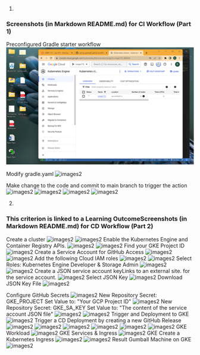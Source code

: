 1. 
### Screenshots (in Markdown README.md) for CI Workflow (Part 1)
Preconfigured Gradle starter workflow
![images1](./images/part1/Screenshot%20(65).png)

Modify gradle.yaml
![images2](./images/part1/2.png)

Make change to the code and commit to main branch to trigger the action
![images2](./images/part1/3.png)
![images2](./images/part1/4.png)
![images2](./images/part1/5.png)
![images2](./images/part1/6.png)

2.
### This criterion is linked to a Learning OutcomeScreenshots (in Markdown README.md) for CD Workflow (Part 2)
Create a cluster
![images2](./images/part2/1.png)
![images2](./images/part2/2.png)
Enable the Kubernetes Engine and Container Registry APIs.
![images2](./images/part2/3.png)
![images2](./images/part2/3-1.png)
Find your GKE Project ID
![images2](./images/part2/4-1.png)
Create a Service Account for GitHub Access
![images2](./images/part2/5.png)
![images2](./images/part2/6-1.png)
Add the following Cloud IAM roles
![images2](./images/part2/7.png)
![images2](./images/part2/7-1.png)
Select Roles: Kubernetes Engine Developer & Storage Admin
![images2](./images/part2/8-1.png)
![images2](./images/part2/8-2.png)
Create a JSON service account keyLinks to an external site. for the service account.
![images2](./images/part2/8.png)
Select JSON Key
![images2](./images/part2/9.png)
Download JSON Key File
![images2](./images/part2/10.png)

Configure GitHub Secrets
![images2](./images/part2/11.png)
New Repository Secret: GKE_PROJECT
Set Value to: "Your GCP Project ID"
![images2](./images/part2/12.png)
New Repository Secret: GKE_SA_KEY
Set Value to: "The content of the service account JSON file"
![images2](./images/part2/13.png)
![images2](./images/part2/13-1.png)
Trigger and Deployment to GKE
![images2](./images/part2/14.png)
Trigger a CD Deployment by creating a new GitHub Release
![images2](./images/part2/15-1.png)
![images2](./images/part2/15-2.png)
![images2](./images/part2/15-3.png)
![images2](./images/part2/15-4.png)
![images2](./images/part2/15-5.png)
![images2](./images/part2/15-6.png)
GKE Workload
![images2](./images/part2/16.png)
GKE Services & Ingress
![images2](./images/part2/17.png)
GKE Create a Kubernetes Ingress
![images2](./images/part2/18.png)
![images2](./images/part2/19.png)
Result Gumball Machine on GKE
![images2](./images/part2/20.png)